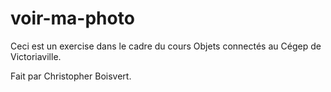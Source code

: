 # voir-ma-photo

Ceci est un exercise dans le cadre du cours Objets connectés au Cégep de Victoriaville.

Fait par Christopher Boisvert.
